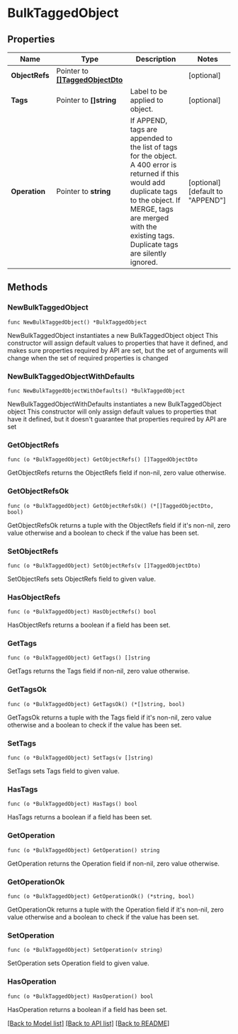 # BulkTaggedObject

## Properties

Name | Type | Description | Notes
------------ | ------------- | ------------- | -------------
**ObjectRefs** | Pointer to [**[]TaggedObjectDto**](TaggedObjectDto.md) |  | [optional] 
**Tags** | Pointer to **[]string** | Label to be applied to object. | [optional] 
**Operation** | Pointer to **string** | If APPEND, tags are appended to the list of tags for the object. A 400 error is returned if this would add duplicate tags to the object.  If MERGE, tags are merged with the existing tags. Duplicate tags are silently ignored. | [optional] [default to "APPEND"]

## Methods

### NewBulkTaggedObject

`func NewBulkTaggedObject() *BulkTaggedObject`

NewBulkTaggedObject instantiates a new BulkTaggedObject object
This constructor will assign default values to properties that have it defined,
and makes sure properties required by API are set, but the set of arguments
will change when the set of required properties is changed

### NewBulkTaggedObjectWithDefaults

`func NewBulkTaggedObjectWithDefaults() *BulkTaggedObject`

NewBulkTaggedObjectWithDefaults instantiates a new BulkTaggedObject object
This constructor will only assign default values to properties that have it defined,
but it doesn't guarantee that properties required by API are set

### GetObjectRefs

`func (o *BulkTaggedObject) GetObjectRefs() []TaggedObjectDto`

GetObjectRefs returns the ObjectRefs field if non-nil, zero value otherwise.

### GetObjectRefsOk

`func (o *BulkTaggedObject) GetObjectRefsOk() (*[]TaggedObjectDto, bool)`

GetObjectRefsOk returns a tuple with the ObjectRefs field if it's non-nil, zero value otherwise
and a boolean to check if the value has been set.

### SetObjectRefs

`func (o *BulkTaggedObject) SetObjectRefs(v []TaggedObjectDto)`

SetObjectRefs sets ObjectRefs field to given value.

### HasObjectRefs

`func (o *BulkTaggedObject) HasObjectRefs() bool`

HasObjectRefs returns a boolean if a field has been set.

### GetTags

`func (o *BulkTaggedObject) GetTags() []string`

GetTags returns the Tags field if non-nil, zero value otherwise.

### GetTagsOk

`func (o *BulkTaggedObject) GetTagsOk() (*[]string, bool)`

GetTagsOk returns a tuple with the Tags field if it's non-nil, zero value otherwise
and a boolean to check if the value has been set.

### SetTags

`func (o *BulkTaggedObject) SetTags(v []string)`

SetTags sets Tags field to given value.

### HasTags

`func (o *BulkTaggedObject) HasTags() bool`

HasTags returns a boolean if a field has been set.

### GetOperation

`func (o *BulkTaggedObject) GetOperation() string`

GetOperation returns the Operation field if non-nil, zero value otherwise.

### GetOperationOk

`func (o *BulkTaggedObject) GetOperationOk() (*string, bool)`

GetOperationOk returns a tuple with the Operation field if it's non-nil, zero value otherwise
and a boolean to check if the value has been set.

### SetOperation

`func (o *BulkTaggedObject) SetOperation(v string)`

SetOperation sets Operation field to given value.

### HasOperation

`func (o *BulkTaggedObject) HasOperation() bool`

HasOperation returns a boolean if a field has been set.


[[Back to Model list]](../README.md#documentation-for-models) [[Back to API list]](../README.md#documentation-for-api-endpoints) [[Back to README]](../README.md)


